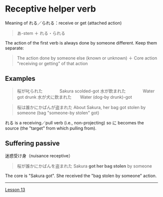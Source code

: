 # Receptive helper verb

Meaning of れる／られる：receive or get (attached action)

> あ-stem ＋ れる・られる

The action of the first verb is always done by someone different. Keep them separate:

> The action done by someone else (known or unknown)
> ＋
> Core action "receiving or getting" of that action

## Examples

> 桜が叱られた　　　　Sakura scolded-got
> 水が飲まれた　　　　Water got drunk
> 水が犬に飲まれた　　Water (dog-by drunk)-got

> 桜は誰かにかばんが盗まれた
> About Sakura, her bag got stolen by someone
> (bag "someone-by stolen" got)

れる is a receiving／pull verb (i.e., non-projecting) so に becomes the source (the "target" from which pulling from).

## Suffering passive

迷惑受け身（nuisance receptive）

> 桜が誰かにかばんを盗まれた
> Sakura **got her bag stolen** by someone

The core is "Sakura got". She received the "bag stolen by someone" action.

----

[Lesson 13](https://youtu.be/cvV6d-RETs8?list=PLg9uYxuZf8x_A-vcqqyOFZu06WlhnypWj)